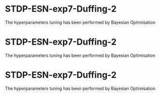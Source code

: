 # STDP-ESN-exp7-Duffing-2


The hyperparameters tuning has been performed by
Bayesian Optimisation  

# STDP-ESN-exp7-Duffing-2


The hyperparameters tuning has been performed by
Bayesian Optimisation  

# STDP-ESN-exp7-Duffing-2


The hyperparameters tuning has been performed by
Bayesian Optimisation  


